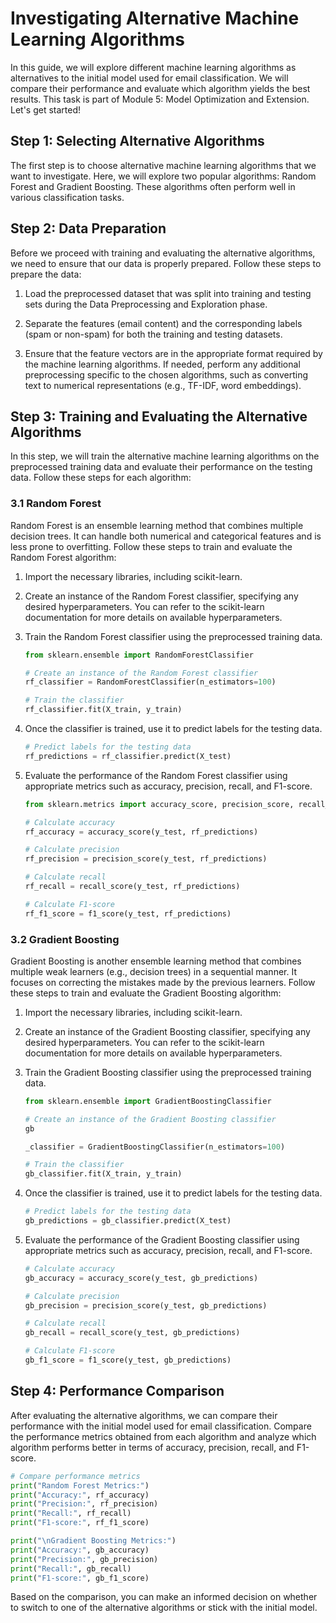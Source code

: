 # Investigating Alternative Machine Learning Algorithms

In this guide, we will explore different machine learning algorithms as alternatives to the initial model used for email classification. We will compare their performance and evaluate which algorithm yields the best results. This task is part of Module 5: Model Optimization and Extension. Let's get started!

## Step 1: Selecting Alternative Algorithms
The first step is to choose alternative machine learning algorithms that we want to investigate. Here, we will explore two popular algorithms: Random Forest and Gradient Boosting. These algorithms often perform well in various classification tasks. 

## Step 2: Data Preparation
Before we proceed with training and evaluating the alternative algorithms, we need to ensure that our data is properly prepared. Follow these steps to prepare the data:

1. Load the preprocessed dataset that was split into training and testing sets during the Data Preprocessing and Exploration phase.

2. Separate the features (email content) and the corresponding labels (spam or non-spam) for both the training and testing datasets.

3. Ensure that the feature vectors are in the appropriate format required by the machine learning algorithms. If needed, perform any additional preprocessing specific to the chosen algorithms, such as converting text to numerical representations (e.g., TF-IDF, word embeddings).

## Step 3: Training and Evaluating the Alternative Algorithms
In this step, we will train the alternative machine learning algorithms on the preprocessed training data and evaluate their performance on the testing data. Follow these steps for each algorithm:

### 3.1 Random Forest

Random Forest is an ensemble learning method that combines multiple decision trees. It can handle both numerical and categorical features and is less prone to overfitting. Follow these steps to train and evaluate the Random Forest algorithm:

1. Import the necessary libraries, including scikit-learn.

2. Create an instance of the Random Forest classifier, specifying any desired hyperparameters. You can refer to the scikit-learn documentation for more details on available hyperparameters.

3. Train the Random Forest classifier using the preprocessed training data.

    ```python
    from sklearn.ensemble import RandomForestClassifier
    
    # Create an instance of the Random Forest classifier
    rf_classifier = RandomForestClassifier(n_estimators=100)
    
    # Train the classifier
    rf_classifier.fit(X_train, y_train)
    ```

4. Once the classifier is trained, use it to predict labels for the testing data.

    ```python
    # Predict labels for the testing data
    rf_predictions = rf_classifier.predict(X_test)
    ```

5. Evaluate the performance of the Random Forest classifier using appropriate metrics such as accuracy, precision, recall, and F1-score.

    ```python
    from sklearn.metrics import accuracy_score, precision_score, recall_score, f1_score
    
    # Calculate accuracy
    rf_accuracy = accuracy_score(y_test, rf_predictions)
    
    # Calculate precision
    rf_precision = precision_score(y_test, rf_predictions)
    
    # Calculate recall
    rf_recall = recall_score(y_test, rf_predictions)
    
    # Calculate F1-score
    rf_f1_score = f1_score(y_test, rf_predictions)
    ```

### 3.2 Gradient Boosting

Gradient Boosting is another ensemble learning method that combines multiple weak learners (e.g., decision trees) in a sequential manner. It focuses on correcting the mistakes made by the previous learners. Follow these steps to train and evaluate the Gradient Boosting algorithm:

1. Import the necessary libraries, including scikit-learn.

2. Create an instance of the Gradient Boosting classifier, specifying any desired hyperparameters. You can refer to the scikit-learn documentation for more details on available hyperparameters.

3. Train the Gradient Boosting classifier using the preprocessed training data.

    ```python
    from sklearn.ensemble import GradientBoostingClassifier
    
    # Create an instance of the Gradient Boosting classifier
    gb
    
    _classifier = GradientBoostingClassifier(n_estimators=100)
    
    # Train the classifier
    gb_classifier.fit(X_train, y_train)
    ```

4. Once the classifier is trained, use it to predict labels for the testing data.

    ```python
    # Predict labels for the testing data
    gb_predictions = gb_classifier.predict(X_test)
    ```

5. Evaluate the performance of the Gradient Boosting classifier using appropriate metrics such as accuracy, precision, recall, and F1-score.

    ```python
    # Calculate accuracy
    gb_accuracy = accuracy_score(y_test, gb_predictions)
    
    # Calculate precision
    gb_precision = precision_score(y_test, gb_predictions)
    
    # Calculate recall
    gb_recall = recall_score(y_test, gb_predictions)
    
    # Calculate F1-score
    gb_f1_score = f1_score(y_test, gb_predictions)
    ```

## Step 4: Performance Comparison
After evaluating the alternative algorithms, we can compare their performance with the initial model used for email classification. Compare the performance metrics obtained from each algorithm and analyze which algorithm performs better in terms of accuracy, precision, recall, and F1-score.

```python
# Compare performance metrics
print("Random Forest Metrics:")
print("Accuracy:", rf_accuracy)
print("Precision:", rf_precision)
print("Recall:", rf_recall)
print("F1-score:", rf_f1_score)

print("\nGradient Boosting Metrics:")
print("Accuracy:", gb_accuracy)
print("Precision:", gb_precision)
print("Recall:", gb_recall)
print("F1-score:", gb_f1_score)
```

Based on the comparison, you can make an informed decision on whether to switch to one of the alternative algorithms or stick with the initial model.
